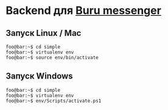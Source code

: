 # Backend для [Buru messenger](https://github.com/Dragonite24/Buru-messenger)
## Запуск Linux / Mac

```console
foo@bar:~$ cd simple
foo@bar:~$ virtualenv env
foo@bar:~$ source env/bin/activate
```

## Запуск Windows

```console
foo@bar:~$ cd simple
foo@bar:~$ virtualenv env
foo@bar:~$ env/Scripts/activate.ps1
```


